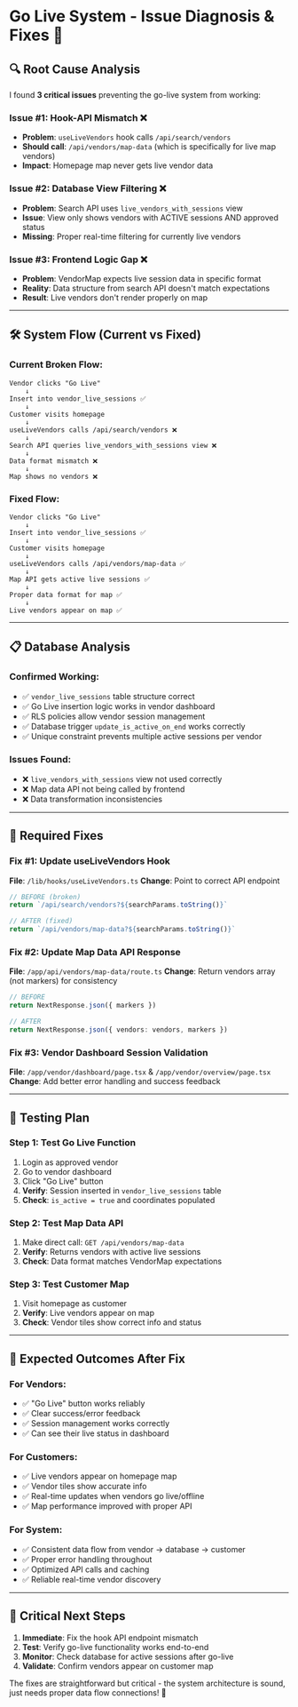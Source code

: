 # Go Live System - Issue Diagnosis & Fixes 🔧

## 🔍 **Root Cause Analysis**

I found **3 critical issues** preventing the go-live system from working:

### **Issue #1: Hook-API Mismatch** ❌
- **Problem**: `useLiveVendors` hook calls `/api/search/vendors` 
- **Should call**: `/api/vendors/map-data` (which is specifically for live map vendors)
- **Impact**: Homepage map never gets live vendor data

### **Issue #2: Database View Filtering** ❌  
- **Problem**: Search API uses `live_vendors_with_sessions` view
- **Issue**: View only shows vendors with ACTIVE sessions AND approved status
- **Missing**: Proper real-time filtering for currently live vendors

### **Issue #3: Frontend Logic Gap** ❌
- **Problem**: VendorMap expects live session data in specific format
- **Reality**: Data structure from search API doesn't match expectations
- **Result**: Live vendors don't render properly on map

---

## 🛠 **System Flow (Current vs Fixed)**

### **Current Broken Flow:**
```
Vendor clicks "Go Live" 
    ↓
Insert into vendor_live_sessions ✅
    ↓
Customer visits homepage 
    ↓
useLiveVendors calls /api/search/vendors ❌
    ↓
Search API queries live_vendors_with_sessions view ❌
    ↓
Data format mismatch ❌
    ↓
Map shows no vendors ❌
```

### **Fixed Flow:**
```
Vendor clicks "Go Live" 
    ↓
Insert into vendor_live_sessions ✅
    ↓
Customer visits homepage 
    ↓
useLiveVendors calls /api/vendors/map-data ✅
    ↓
Map API gets active live sessions ✅
    ↓
Proper data format for map ✅
    ↓
Live vendors appear on map ✅
```

---

## 📋 **Database Analysis**

### **Confirmed Working:**
- ✅ `vendor_live_sessions` table structure correct
- ✅ Go Live insertion logic works in vendor dashboard
- ✅ RLS policies allow vendor session management
- ✅ Database trigger `update_is_active_on_end` works correctly
- ✅ Unique constraint prevents multiple active sessions per vendor

### **Issues Found:**
- ❌ `live_vendors_with_sessions` view not used correctly
- ❌ Map data API not being called by frontend
- ❌ Data transformation inconsistencies

---

## 🔧 **Required Fixes**

### **Fix #1: Update useLiveVendors Hook**
**File**: `/lib/hooks/useLiveVendors.ts`
**Change**: Point to correct API endpoint
```typescript
// BEFORE (broken)
return `/api/search/vendors?${searchParams.toString()}`

// AFTER (fixed) 
return `/api/vendors/map-data?${searchParams.toString()}`
```

### **Fix #2: Update Map Data API Response**
**File**: `/app/api/vendors/map-data/route.ts`
**Change**: Return vendors array (not markers) for consistency
```typescript
// BEFORE
return NextResponse.json({ markers })

// AFTER  
return NextResponse.json({ vendors: vendors, markers })
```

### **Fix #3: Vendor Dashboard Session Validation**
**File**: `/app/vendor/dashboard/page.tsx` & `/app/vendor/overview/page.tsx`
**Change**: Add better error handling and success feedback

---

## 🧪 **Testing Plan**

### **Step 1: Test Go Live Function**
1. Login as approved vendor
2. Go to vendor dashboard
3. Click "Go Live" button
4. **Verify**: Session inserted in `vendor_live_sessions` table
5. **Check**: `is_active = true` and coordinates populated

### **Step 2: Test Map Data API**
1. Make direct call: `GET /api/vendors/map-data`
2. **Verify**: Returns vendors with active live sessions
3. **Check**: Data format matches VendorMap expectations

### **Step 3: Test Customer Map**
1. Visit homepage as customer
2. **Verify**: Live vendors appear on map
3. **Check**: Vendor tiles show correct info and status

---

## 🎯 **Expected Outcomes After Fix**

### **For Vendors:**
- ✅ "Go Live" button works reliably
- ✅ Clear success/error feedback
- ✅ Session management works correctly
- ✅ Can see their live status in dashboard

### **For Customers:**
- ✅ Live vendors appear on homepage map
- ✅ Vendor tiles show accurate info
- ✅ Real-time updates when vendors go live/offline
- ✅ Map performance improved with proper API

### **For System:**
- ✅ Consistent data flow from vendor → database → customer
- ✅ Proper error handling throughout
- ✅ Optimized API calls and caching
- ✅ Reliable real-time vendor discovery

---

## 🚨 **Critical Next Steps**

1. **Immediate**: Fix the hook API endpoint mismatch
2. **Test**: Verify go-live functionality works end-to-end  
3. **Monitor**: Check database for active sessions after go-live
4. **Validate**: Confirm vendors appear on customer map

The fixes are straightforward but critical - the system architecture is sound, just needs proper data flow connections! 🚀